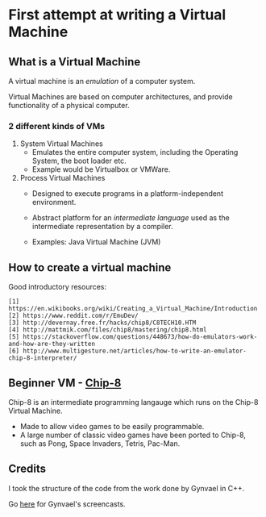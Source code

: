 # First attempt at writing a Virtual Machine

## What is a Virtual Machine

A virtual machine is an *emulation* of a computer system.

Virtual Machines are based on computer architectures, and provide functionality of a physical computer.

### 2 different kinds of VMs

1. System Virtual Machines
	- Emulates the entire computer system, including the Operating System, the boot loader etc.
	- Example would be Virtualbox or VMWare.
2. Process Virtual Machines
	- Designed to execute programs in a platform-independent environment.
	- Abstract platform for an *intermediate language* used as the intermediate representation
	  by a compiler.

	- Examples: Java Virtual Machine (JVM)

## How to create a virtual machine

Good introductory resources:

	[1] https://en.wikibooks.org/wiki/Creating_a_Virtual_Machine/Introduction
	[2] https://www.reddit.com/r/EmuDev/
	[3] http://devernay.free.fr/hacks/chip8/C8TECH10.HTM
	[4] http://mattmik.com/files/chip8/mastering/chip8.html
	[5] https://stackoverflow.com/questions/448673/how-do-emulators-work-and-how-are-they-written
	[6] http://www.multigesture.net/articles/how-to-write-an-emulator-chip-8-interpreter/
	
## Beginner VM - [Chip-8](https://en.wikipedia.org/wiki/CHIP-8)

Chip-8 is an intermediate programming langauge which runs on the Chip-8 Virtual Machine.

- Made to allow video games to be easily programmable.
- A large number of classic video games have been ported to Chip-8, such as Pong, Space Invaders, Tetris, Pac-Man.

## Credits
I took the structure of the code from the work done by Gynvael in C++.

Go [here](https://gaming.youtube.com/channel/UCCkVMojdBWS-JtH7TliWkVg) for Gynvael's screencasts.
